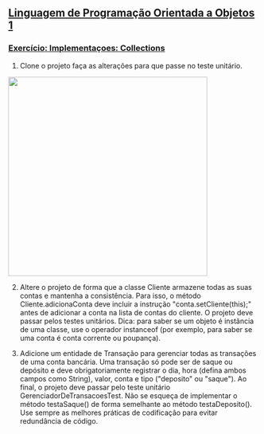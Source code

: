 ## [Linguagem de Programação Orientada a Objetos 1](https://rodrigonoll.github.io/java/lpoo-1.html)

### [Exercício: Implementaçoes: Collections](https://rodrigonoll.github.io/java/implementacao/#/1)

1. Clone o projeto faça as alterações para que passe no teste unitário.

<img height="400" src="https://rodrigonoll.github.io/java/implementacao/collections/exerc-1.png">

2. Altere o projeto de forma que a classe Cliente armazene todas as suas contas e mantenha a consistência. Para isso, o método Cliente.adicionaConta deve incluir a instrução "conta.setCliente(this);" antes de adicionar a conta na lista de contas do cliente. O projeto deve passar pelos testes unitários. Dica: para saber se um objeto é instância de uma classe, use o operador instanceof (por exemplo, para saber se uma conta é conta corrente ou poupança).   

3. Adicione um entidade de Transação para gerenciar todas as transações de uma conta bancária. Uma transação só pode ser de saque ou depósito e deve obrigatoriamente registrar o dia, hora (defina ambos campos como String), valor, conta e tipo ("deposito" ou "saque"). Ao final, o projeto deve passar pelo teste unitário GerenciadorDeTransacoesTest. Não se esqueça de implementar o método testaSaque() de forma semelhante ao método testaDeposito(). Use sempre as melhores práticas de codificação para evitar redundância de código.   
